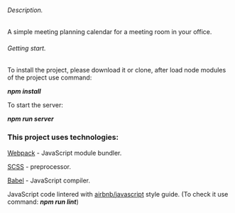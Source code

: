 ###### Description. ######
A simple meeting planning calendar for a meeting room in your office.

###### Getting start. ######

To install the project, please download it or clone, after load node modules of the project use command:

***npm install***

To start the server: 

***npm run server***

### This project uses technologies: ###

[Webpack](https://webpack.js.org/) - JavaScript module bundler.

[SCSS](https://sass-lang.com/) - preprocessor.

[Babel](https://babeljs.io/) - JavaScript compiler.

JavaScript code lintered with [airbnb/javascript](https://github.com/airbnb/javascript) style guide.
(To check it use command: ***npm run lint***)
